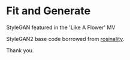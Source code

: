 # Fit and Generate

StyleGAN featured in the 'Like A Flower' MV

StyleGAN2 base code borrowed from [rosinality](https://github.com/rosinality/stylegan2-pytorch).

Thank you.